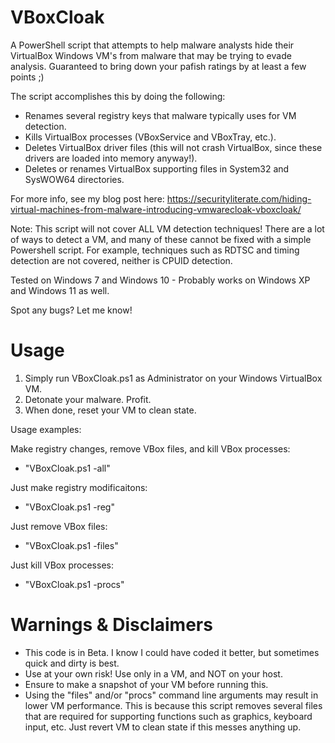 # VBoxCloak

A PowerShell script that attempts to help malware analysts hide their VirtualBox Windows VM's from malware that may be trying to evade analysis. Guaranteed to bring down your pafish ratings by at least a few points ;)

The script accomplishes this by doing the following:

- Renames several registry keys that malware typically uses for VM detection.
- Kills VirtualBox processes (VBoxService and VBoxTray, etc.).
- Deletes VirtualBox driver files (this will not crash VirtualBox, since these drivers are loaded into memory anyway!).
- Deletes or renames VirtualBox supporting files in System32 and SysWOW64 directories.

For more info, see my blog post here: 
https://securityliterate.com/hiding-virtual-machines-from-malware-introducing-vmwarecloak-vboxcloak/

Note: This script will not cover ALL VM detection techniques! There are a lot of ways to detect a VM, and many of these cannot be fixed with a simple Powershell script. For example, techniques such as RDTSC and timing detection are not covered, neither is CPUID detection.

Tested on Windows 7 and Windows 10 - Probably works on Windows XP and Windows 11 as well.

Spot any bugs? Let me know!

# Usage

1. Simply run VBoxCloak.ps1 as Administrator on your Windows VirtualBox VM.
2. Detonate your malware. Profit.
3. When done, reset your VM to clean state.

Usage examples:

Make registry changes, remove VBox files, and kill VBox processes:
  
  - "VBoxCloak.ps1 -all"
  
Just make registry modificaitons:
  
  - "VBoxCloak.ps1 -reg"
  
Just remove VBox files:
  
  - "VBoxCloak.ps1 -files"
  
Just kill VBox processes:
  
  - "VBoxCloak.ps1 -procs"

# Warnings & Disclaimers

- This code is in Beta. I know I could have coded it better, but sometimes quick and dirty is best.
- Use at your own risk! Use only in a VM, and NOT on your host.
- Ensure to make a snapshot of your VM before running this.
- Using the "files" and/or "procs" command line arguments may result in lower VM performance. This is because this script removes several files that are required for supporting functions such as graphics, keyboard input, etc. Just revert VM to clean state if this messes anything up.

